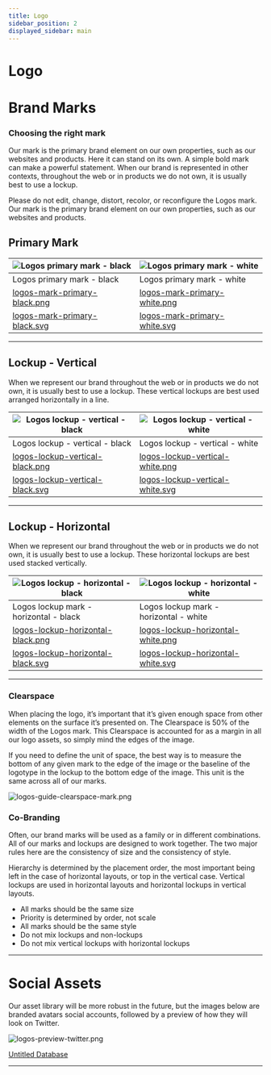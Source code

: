 ```yaml
---
title: Logo
sidebar_position: 2
displayed_sidebar: main
---
```


# Logo

# Brand Marks

### Choosing the right mark

Our mark is the primary brand element on our own properties, such as our websites and products. Here it can stand on its own. A simple bold mark can make a powerful statement. When our brand is represented in other contexts, throughout the web or in products we do not own, it is usually best to use a lockup.

Please do not edit, change, distort, recolor, or reconfigure the Logos mark. Our mark is the primary brand element on our own properties, such as our websites and products.

## Primary Mark

| ![Logos primary mark - black](https://raw.githubusercontent.com/acid-info/design-assets/fd0fcfd7b2a2ff641bd3b0663e541d26d9f1de16/logos/logos-mark-display-black.svg)  | ![Logos primary mark - white](https://raw.githubusercontent.com/acid-info/design-assets/fd0fcfd7b2a2ff641bd3b0663e541d26d9f1de16/logos/logos-mark-display-white.svg)  |
| ----------------------------------------------------------------------------------------------------------------------- | ----------------------------------------------------------------------------------------------------------------------- |
| Logos primary mark - black                                                                                              | Logos primary mark - white                                                                                              |
| [logos-mark-primary-black.png](https://raw.githubusercontent.com/acid-info/design-assets/fd0fcfd7b2a2ff641bd3b0663e541d26d9f1de16/logos/logos-mark-primary-black.png) | [logos-mark-primary-white.png](https://raw.githubusercontent.com/acid-info/design-assets/fd0fcfd7b2a2ff641bd3b0663e541d26d9f1de16/logos/logos-mark-primary-white.png) |
| [logos-mark-primary-black.svg](https://raw.githubusercontent.com/acid-info/design-assets/fd0fcfd7b2a2ff641bd3b0663e541d26d9f1de16/logos/logos-mark-primary-black.svg) | [logos-mark-primary-white.svg](https://raw.githubusercontent.com/acid-info/design-assets/fd0fcfd7b2a2ff641bd3b0663e541d26d9f1de16/logos/logos-mark-primary-white.svg) |

---

## Lockup - Vertical

When we represent our brand throughout the web or in products we do not own, it is usually best to use a lockup. These vertical lockups are best used arranged horizontally in a line.

| ![Logos lockup - vertical - black](https://raw.githubusercontent.com/acid-info/design-assets/fd0fcfd7b2a2ff641bd3b0663e541d26d9f1de16/logos/logos-lockup-vertical-display-black.svg) | ![Logos lockup - vertical - white](https://raw.githubusercontent.com/acid-info/design-assets/fd0fcfd7b2a2ff641bd3b0663e541d26d9f1de16/logos/logos-lockup-vertical-display-white.svg) |
| -------------------------------------------------------------------------------------------------------------------------------------- | -------------------------------------------------------------------------------------------------------------------------------------- |
| Logos lockup - vertical - black                                                                                                        | Logos lockup - vertical - white                                                                                                        |
| [logos-lockup-vertical-black.png](https://raw.githubusercontent.com/acid-info/design-assets/fd0fcfd7b2a2ff641bd3b0663e541d26d9f1de16/logos/logos-lockup-vertical-black.png)          | [logos-lockup-vertical-white.png](https://raw.githubusercontent.com/acid-info/design-assets/fd0fcfd7b2a2ff641bd3b0663e541d26d9f1de16/logos/logos-lockup-vertical-white.png)          |
| [logos-lockup-vertical-black.svg](https://raw.githubusercontent.com/acid-info/design-assets/fd0fcfd7b2a2ff641bd3b0663e541d26d9f1de16/logos/logos-lockup-vertical-black.svg)          | [logos-lockup-vertical-white.svg](https://raw.githubusercontent.com/acid-info/design-assets/fd0fcfd7b2a2ff641bd3b0663e541d26d9f1de16/logos/logos-lockup-vertical-white.svg)          |

---

## Lockup - Horizontal

When we represent our brand throughout the web or in products we do not own, it is usually best to use a lockup. These horizontal lockups are best used stacked vertically.

| ![Logos lockup - horizontal - black](https://raw.githubusercontent.com/acid-info/design-assets/fd0fcfd7b2a2ff641bd3b0663e541d26d9f1de16/logos/logos-lockup-horizontal-display-black.svg) | ![Logos lockup - horizontal - white](https://raw.githubusercontent.com/acid-info/design-assets/fd0fcfd7b2a2ff641bd3b0663e541d26d9f1de16/logos/logos-lockup-horizontal-display-white.svg) |
| ------------------------------------------------------------------------------------------------------------------------------------------ | ------------------------------------------------------------------------------------------------------------------------------------------ |
| Logos lockup mark - horizontal - black                                                                                                     | Logos lockup mark - horizontal - white                                                                                                     |
| [logos-lockup-horizontal-black.png](https://raw.githubusercontent.com/acid-info/design-assets/fd0fcfd7b2a2ff641bd3b0663e541d26d9f1de16/logos/logos-lockup-horizontal-black.png)          | [logos-lockup-horizontal-white.png](https://raw.githubusercontent.com/acid-info/design-assets/fd0fcfd7b2a2ff641bd3b0663e541d26d9f1de16/logos/logos-lockup-horizontal-white.png)          |
| [logos-lockup-horizontal-black.svg](https://raw.githubusercontent.com/acid-info/design-assets/fd0fcfd7b2a2ff641bd3b0663e541d26d9f1de16/logos/logos-lockup-horizontal-black.svg)          | [logos-lockup-horizontal-white.svg](https://raw.githubusercontent.com/acid-info/design-assets/fd0fcfd7b2a2ff641bd3b0663e541d26d9f1de16/logos/logos-lockup-horizontal-white.svg)          |

---

### Clearspace

When placing the logo, it’s important that it’s given enough space from other elements on the surface it’s presented on. The Clearspace is 50% of the width of the Logos mark. This Clearspace is accounted for as a margin in all our logo assets, so simply mind the edges of the image.

If you need to define the unit of space, the best way is to measure the bottom of any given mark to the edge of the image or the baseline of the logotype in the lockup to the bottom edge of the image. This unit is the same across all of our marks.

![logos-guide-clearspace-mark.png](https://raw.githubusercontent.com/acid-info/design-assets/fd0fcfd7b2a2ff641bd3b0663e541d26d9f1de16/logos/logos-guide-clearspace-mark.png)

### Co-Branding

Often, our brand marks will be used as a family or in different combinations. All of our marks and lockups are designed to work together. The two major rules here are the consistency of size and the consistency of style.

Hierarchy is determined by the placement order, the most important being left in the case of horizontal layouts, or top in the vertical case. Vertical lockups are used in horizontal layouts and horizontal lockups in vertical layouts.

- All marks should be the same size
- Priority is determined by order, not scale
- All marks should be the same style
- Do not mix lockups and non-lockups
- Do not mix vertical lockups with horizontal lockups

---

# Social Assets

Our asset library will be more robust in the future, but the images below are branded avatars social accounts, followed by a preview of how they will look on Twitter.

![logos-preview-twitter.png](/logos-preview-twitter.png)

[Untitled Database](https://www.notion.so/d4660e2f486143dbb37c87b93722b510)

---